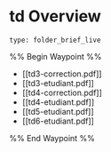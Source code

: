 # td Overview
 
```ccard
type: folder_brief_live
```
 
%% Begin Waypoint %%
- [[td3-correction.pdf]]
- [[td3-etudiant.pdf]]
- [[td4-correction.pdf]]
- [[td4-etudiant.pdf]]
- [[td5-etudiant.pdf]]
- [[td6-etudiant.pdf]]

%% End Waypoint %%